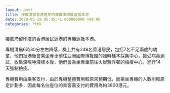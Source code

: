```yaml
---
layout: post
title: 接載滯留香港居民的專機由印度返抵本港
date: 2020-05-18 06:45:41.000000000 +08:00
categories: rthk
---
```


接載滯留印度的香港居民返港的專機返抵本港。

專機清晨6時30分左右降落，機上共有249名香港居民，包括7名不足兩歲的幼童，他們抵港後會乘坐專車前往亞洲國際博覽館的臨時樣本採集中心，接受病毒測試，收集深喉唾液樣本後，他們會乘坐專車前往火炭駿洋邨的檢疫中心，進行14天強制檢疫。

專機費用由乘客支付，由於專機整體費用較原來預期低，而乘坐專機的人數則較原定計劃多，因此每名佔座位的乘客需支付的費用為約3800港元。
